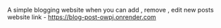 A simple blogging website when you can add , remove , edit new posts 
<br>
website link - https://blog-post-owpj.onrender.com

